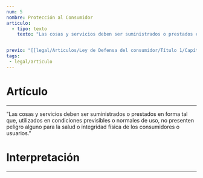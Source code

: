 ```yaml
---
num: 5
nombre: Protección al Consumidor
articulo: 
  - tipo: texto
    texto: "Las cosas y servicios deben ser suministrados o prestados en forma tal que, utilizados en condiciones previsibles o normales de uso, no presenten peligro alguno para la salud o integridad física de los consumidores o usuarios."


previo: "[[legal/Articulos/Ley de Defensa del consumidor/Título 1/Capítulo 2/Capítulo 2, Información al consumidor y protección de su salud.md|Capítulo 2, Información al consumidor y protección de su salud]]"
tags: 
 - legal/articulo
---
```

# Artículo
---
"Las cosas y servicios deben ser suministrados o prestados en forma tal que, utilizados en condiciones previsibles o normales de uso, no presenten peligro alguno para la salud o integridad física de los consumidores o usuarios."

# Interpretación
---
